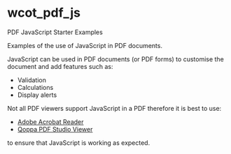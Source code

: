 # wcot_pdf_js

PDF JavaScript Starter Examples

Examples of the use of JavaScript in PDF documents.

JavaScript can be used in PDF documents (or PDF forms) to customise the document and add features such as:

* Validation
* Calculations
* Display alerts

Not all PDF viewers support JavaScript in a PDF therefore it is best to use:

* [Adobe Acrobat Reader](https://get.adobe.com/uk/reader/otherversions/)
* [Qoppa PDF Studio Viewer](https://www.qoppa.com/pdfstudioviewer/download/)

to ensure that JavaScript is working as expected.

